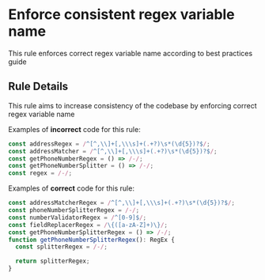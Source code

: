 # Enforce consistent regex variable name

This rule enforces correct regex variable name according to best practices guide

## Rule Details

This rule aims to increase consistency of the codebase by enforcing correct regex variable name

Examples of **incorrect** code for this rule:

```js
const addressRegex = /^[^,\\]+[,\\\s]+(.+?)\s*(\d{5})?$/;
const addressMatcher = /^[^,\\]+[,\\\s]+(.+?)\s*(\d{5})?$/;
const getPhoneNumberRegex = () => /-/;
const getPhoneNumberSplitter = () => /-/;
const regex = /-/;
```

Examples of **correct** code for this rule:

```js
const addressMatcherRegex = /^[^,\\]+[,\\\s]+(.+?)\s*(\d{5})?$/;
const phoneNumberSplitterRegex = /-/;
const numberValidatorRegex = /^[0-9]$/;
const fieldReplacerRegex = /\{([a-zA-Z]+)\}/;
const getPhoneNumberSplitterRegex = () => /-/;
function getPhoneNumberSplitterRegex(): RegEx {
  const splitterRegex = /-/;

  return splitterRegex;
}
```

